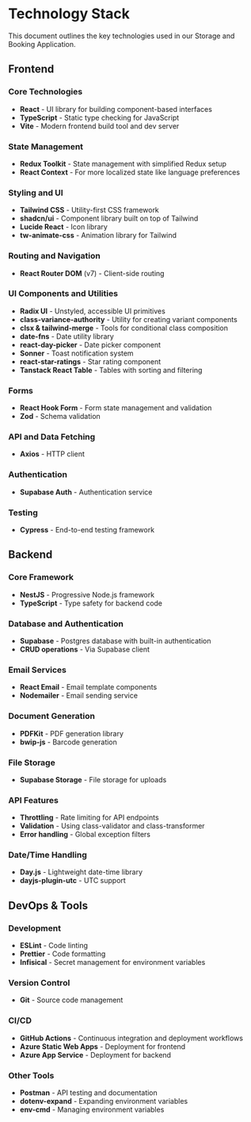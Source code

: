 # Technology Stack

This document outlines the key technologies used in our Storage and Booking Application.

## Frontend

### Core Technologies

- **React** - UI library for building component-based interfaces
- **TypeScript** - Static type checking for JavaScript
- **Vite** - Modern frontend build tool and dev server

### State Management

- **Redux Toolkit** - State management with simplified Redux setup
- **React Context** - For more localized state like language preferences

### Styling and UI

- **Tailwind CSS** - Utility-first CSS framework
- **shadcn/ui** - Component library built on top of Tailwind
- **Lucide React** - Icon library
- **tw-animate-css** - Animation library for Tailwind

### Routing and Navigation

- **React Router DOM** (v7) - Client-side routing

### UI Components and Utilities

- **Radix UI** - Unstyled, accessible UI primitives
- **class-variance-authority** - Utility for creating variant components
- **clsx & tailwind-merge** - Tools for conditional class composition
- **date-fns** - Date utility library
- **react-day-picker** - Date picker component
- **Sonner** - Toast notification system
- **react-star-ratings** - Star rating component
- **Tanstack React Table** - Tables with sorting and filtering

### Forms

- **React Hook Form** - Form state management and validation
- **Zod** - Schema validation

### API and Data Fetching

- **Axios** - HTTP client

### Authentication

- **Supabase Auth** - Authentication service

### Testing

- **Cypress** - End-to-end testing framework

## Backend

### Core Framework

- **NestJS** - Progressive Node.js framework
- **TypeScript** - Type safety for backend code

### Database and Authentication

- **Supabase** - Postgres database with built-in authentication
- **CRUD operations** - Via Supabase client

### Email Services

- **React Email** - Email template components
- **Nodemailer** - Email sending service

### Document Generation

- **PDFKit** - PDF generation library
- **bwip-js** - Barcode generation

### File Storage

- **Supabase Storage** - File storage for uploads

### API Features

- **Throttling** - Rate limiting for API endpoints
- **Validation** - Using class-validator and class-transformer
- **Error handling** - Global exception filters

### Date/Time Handling

- **Day.js** - Lightweight date-time library
- **dayjs-plugin-utc** - UTC support

## DevOps & Tools

### Development

- **ESLint** - Code linting
- **Prettier** - Code formatting
- **Infisical** - Secret management for environment variables

### Version Control

- **Git** - Source code management

### CI/CD

- **GitHub Actions** - Continuous integration and deployment workflows
- **Azure Static Web Apps** - Deployment for frontend
- **Azure App Service** - Deployment for backend

### Other Tools

- **Postman** - API testing and documentation
- **dotenv-expand** - Expanding environment variables
- **env-cmd** - Managing environment variables

